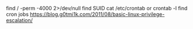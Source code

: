  find / -perm -4000 2>/dev/null find SUID 
 cat /etc/crontab or crontab -l  find cron jobs
 https://blog.g0tmi1k.com/2011/08/basic-linux-privilege-escalation/
 




